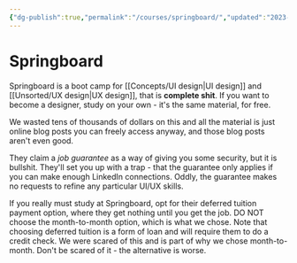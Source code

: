 ```yaml
---
{"dg-publish":true,"permalink":"/courses/springboard/","updated":"2023-03-03T00:34:07.811-08:00"}
---
```


# Springboard

Springboard is a boot camp for [[Concepts/UI design\|UI design]] and [[Unsorted/UX design\|UX design]], that is **complete shit**. If you want to become a designer, study on your own - it's the same material, for free.

We wasted tens of thousands of dollars on this and all the material is just online blog posts you can freely access anyway, and those blog posts aren't even good.

They claim a  *job guarantee* as a way of giving you some security, but it is bullshit. They'll set you up with a trap - that the guarantee only applies if you can make enough LinkedIn connections. Oddly, the guarantee makes no requests to refine any particular UI/UX skills.

If you really must study at Springboard, opt for their deferred tuition payment option, where they get nothing until you get the job. DO NOT choose the month-to-month option, which is what we chose. Note that choosing deferred tuition is a form of loan and will require them to do a credit check. We were scared of this and is part of why we chose month-to-month. Don't be scared of it - the alternative is worse.